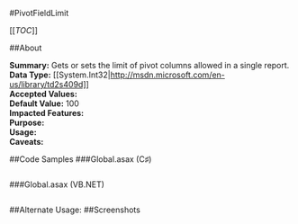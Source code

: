 #PivotFieldLimit

[[_TOC_]]

##About

**Summary:**  Gets or sets the limit of pivot columns allowed in a single report.   
**Data Type:** [[System.Int32|http://msdn.microsoft.com/en-us/library/td2s409d]]  
**Accepted Values:**   
**Default Value:** 100  
**Impacted Features:**   
**Purpose:**   
**Usage:**   
**Caveats:**   

##Code Samples
###Global.asax (C♯)

```csharp
```

###Global.asax (VB.NET)

```visualbasic
```
##Alternate Usage: 
##Screenshots
